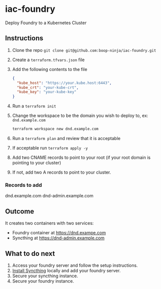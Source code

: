 # iac-foundry

Deploy Foundry to a Kubernetes Cluster

## Instructions

1. Clone the repo `git clone git@github.com:boop-ninja/iac-foundry.git`
2. Create a `terraform.tfvars.json` file
3. Add the following contents to the file

   ```json
   {
     "kube_host": "https://your.kube.host:6443",
     "kube_crt": "your-kube-crt",
     "kube_key": "your-kube-key"
   }
   ```

4. Run a `terraform init`
5. Change the workspace to be the domain you wish to deploy to, ex: `dnd.example.com`

   ```sh
   terraform workspace new dnd.example.com
   ```

6. Run a `terraform plan` and review that it is acceptable
7. If acceptable run `terraform apply -y`
8. Add two CNAME records to point to your root (if your root domain is pointing to your cluster)
9. If not, add two A records to point to your cluster.

### Records to add

dnd.example.com
dnd-admin.example.com

## Outcome

It creates two containers with two services:

- Foundry container at https://dnd.exampe.com
- Syncthing at https://dnd-admin.example.com

## What to do next

1. Access your foundry server and follow the setup instructions.
2. [Install Syncthing](https://syncthing.net/) locally and add your foundry server.
3. Secure your syncthing instance.
4. Secure your foundry instance.
